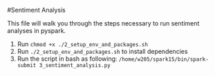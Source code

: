 #Sentiment Analysis

This file will walk you through the steps necessary to run sentiment analyses in pyspark.

1. Run `chmod +x ./2_setup_env_and_packages.sh`
2. Run `./2_setup_env_and_packages.sh` to install dependencies
3. Run the script in bash as following:
    `/home/w205/spark15/bin/spark-submit 3_sentiment_analysis.py`
